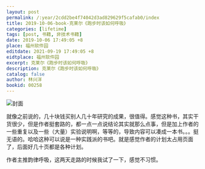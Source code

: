 ```yaml
---
layout: post
permalink: /:year/2cdd2be4f74042d3ad829629f5cafab0/index
title: 2019-10-06-book-克莱尔《跑步时该如何呼吸》
categories: [lifetime]
tags: [post, 书籍, 非技术书籍]
date: 2019-10-06 17:49:05 +8
place: 福州软件园
editdate: 2021-09-19 17:49:05 +8
eidtplace: 福州软件园
excerpt: 克莱尔《跑步时该如何呼吸》
description: 克莱尔《跑步时该如何呼吸》
catalog: false
author: 林兴洋
bookid: 00258
---
```


![封面](https://gitee.com/linxingyang/at-2020-10-02-image/raw/master/image/T-talks/image/2019/books/pbsgrhhx.jpg)

就像之前说的，几十块钱买别人几十年研究的成果，很值得。感觉这种书，其实干货很少，但是作者挺套路的，都一点一点说结论其实就那么点事，但是加上作者的一些重复以及一些（大量）实验说明啊，等等的，导致内容可以凑成一本书。。。挺无语的。哈哈这种可以说是一种实践派的书吧。就是感觉作者的计划太占用页面了，后面好几十页都是各种计划。

作者主推韵律呼吸，这两天走路的时候我试了一下，感觉不习惯。

